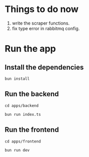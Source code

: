 # Things to do now
1. write the scraper functions.
2. fix type error in rabbitmq config.

# Run the app

## Install the dependencies
```
bun install
```

## Run the backend
```
cd apps/backend
```
```
bun run index.ts
```

## Run the frontend
```
cd apps/frontend
```
```
bun run dev
```